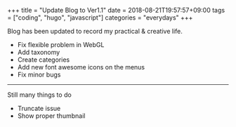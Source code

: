 +++
title = "Update Blog to Ver1.1"
date = 2018-08-21T19:57:57+09:00
tags = ["coding", "hugo", "javascript"]
categories = "everydays"
+++

Blog has been updated to record my practical & creative life.

- Fix flexible problem in WebGL
- Add taxonomy
- Create categories
- Add new font awesome icons on the menus
- Fix minor bugs

----

Still many things to do

- Truncate issue
- Show proper thumbnail
